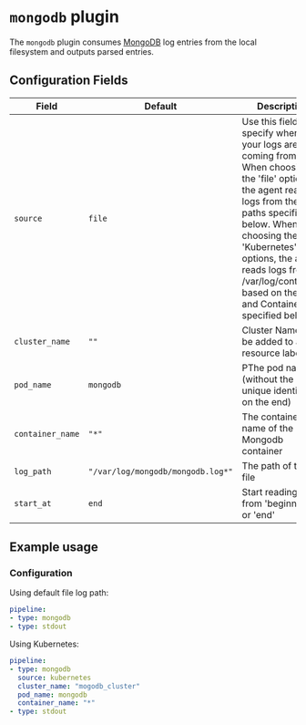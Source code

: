 # `mongodb` plugin

The `mongodb` plugin consumes [MongoDB](https://www.mongodb.com/) log entries from the local filesystem and outputs parsed entries.

## Configuration Fields

| Field | Default | Description |
| --- | --- | --- |
| `source` | `file` | Use this field to specify where your logs are coming from. When choosing the 'file' option, the agent reads in logs from the log paths specified below.  When choosing the 'Kubernetes' options, the agent reads logs from /var/log/containers based on the Pod and Container specified below. |
| `cluster_name` | `""`  | Cluster Name to be added to a resource label |
| `pod_name` | `mongodb` | PThe pod name (without the unique identifier on the end) |
| `container_name` | `"*"` | The container name of the Mongodb container |
| `log_path` | `"/var/log/mongodb/mongodb.log*"` | The path of the log file |
| `start_at` | `end` | Start reading file from 'beginning' or 'end' |

## Example usage

### Configuration

Using default file log path:

```yaml
pipeline:
- type: mongodb
- type: stdout

```

Using Kubernetes:

```yaml
pipeline:
- type: mongodb
  source: kubernetes
  cluster_name: "mogodb_cluster"
  pod_name: mongodb
  container_name: "*"
- type: stdout

```
